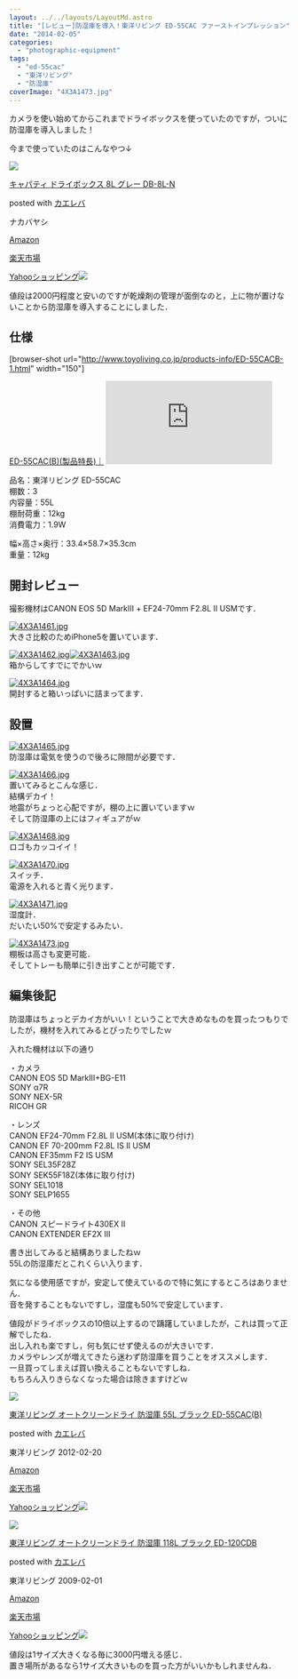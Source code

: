```yaml
---
layout: ../../layouts/LayoutMd.astro
title: "[レビュー]防湿庫を導入！東洋リビング ED-55CAC ファーストインプレッション"
date: "2014-02-05"
categories: 
  - "photographic-equipment"
tags: 
  - "ed-55cac"
  - "東洋リビング"
  - "防湿庫"
coverImage: "4X3A1473.jpg"
---
```


カメラを使い始めてからこれまでドライボックスを使っていたのですが，ついに防湿庫を導入しました！

今まで使っていたのはこんなやつ↓

[![](/archive/images/41Vc47VaP9L._SL160_.jpg)](https://www.amazon.co.jp/exec/obidos/ASIN/B000UJ3VCA/mizuka123-22/ref=nosim/)

[キャパティ ドライボックス 8L グレー DB-8L-N](https://www.amazon.co.jp/exec/obidos/ASIN/B000UJ3VCA/mizuka123-22/ref=nosim/)

posted with [カエレバ](http://kaereba.com)

ナカバヤシ

[Amazon](http://www.amazon.co.jp/gp/search?keywords=DB-8L-N&__mk_ja_JP=%83J%83%5E%83J%83i&tag=mizuka123-22 "アマゾン")

[楽天市場](http://hb.afl.rakuten.co.jp/hgc/032b53ee.4b34c5ee.0f4a541e.f440145e/?pc=http%3A%2F%2Fsearch.rakuten.co.jp%2Fsearch%2Fmall%2FDB-8L-N%2F-%2Ff.1-p.1-s.1-sf.0-st.A-v.2%3Fx%3D0%26scid%3Daf_ich_link_urltxt%26m%3Dhttp%3A%2F%2Fm.rakuten.co.jp%2F "楽天市場")

[Yahooショッピング![](//ad.jp.ap.valuecommerce.com/servlet/gifbanner?sid=3066752&pid=881990642)](//ck.jp.ap.valuecommerce.com/servlet/referral?sid=3066752&pid=881990642&vc_url=http%3A%2F%2Fshopping.search.yahoo.co.jp%2Fsearch%3FuIv%3Don%26ei%3DUTF-8%26tab_ex%3Dcommerce%26slider%3D0%26va%3DDB-8L-N "Yahooショッピング")

値段は2000円程度と安いのですが乾燥剤の管理が面倒なのと，上に物が置けないことから防湿庫を導入することにしました．

## 仕様

\[browser-shot url="http://www.toyoliving.co.jp/products-info/ED-55CACB-1.html" width="150"\]

[ED-55CAC(B)(製品特長)｜](http://www.toyoliving.co.jp/products-info/ED-55CACB-1.html) [![](http://b.hatena.ne.jp/entry/image/http://www.toyoliving.co.jp/products-info/ED-55CACB-1.html)](http://b.hatena.ne.jp/entry/http://www.toyoliving.co.jp/products-info/ED-55CACB-1.html)

品名：東洋リビング ED-55CAC  
棚数：3  
内容量：55L  
棚耐荷重：12kg  
消費電力：1.9W

幅×高さ×奥行：33.4×58.7×35.3cm  
重量：12kg

## 開封レビュー

撮影機材はCANON EOS 5D MarkⅢ + EF24-70mm F2.8L II USMです．

[![4X3A1461.jpg](/archive/images/12320636373_e2464a643a_b.jpg)](http://www.flickr.com/photos/67522130@N08/12320636373/ "4X3A1461.jpg")  
大きさ比較のためiPhone5を置いています．

[![4X3A1462.jpg](/archive/images/12320921644_a059ca224e_b.jpg)](http://www.flickr.com/photos/67522130@N08/12320921644/ "4X3A1462.jpg")[![4X3A1463.jpg](/archive/images/12320483405_29e83f9624_b.jpg)](http://www.flickr.com/photos/67522130@N08/12320483405/ "4X3A1463.jpg")  
箱からしてすでにでかいｗ

[![4X3A1464.jpg](/archive/images/12320651073_d781375020_b.jpg)](http://www.flickr.com/photos/67522130@N08/12320651073/ "4X3A1464.jpg")  
開封すると箱いっぱいに詰まってます．

## 設置

[![4X3A1465.jpg](/archive/images/12320491515_201b04c5d4_b.jpg)](http://www.flickr.com/photos/67522130@N08/12320491515/ "4X3A1465.jpg")  
防湿庫は電気を使うので後ろに隙間が必要です．

[![4X3A1466.jpg](/archive/images/12320659073_420792cd95_b.jpg)](http://www.flickr.com/photos/67522130@N08/12320659073/ "4X3A1466.jpg")  
置いてみるとこんな感じ．  
結構デカイ！  
地震がちょっと心配ですが，棚の上に置いていますｗ  
そして防湿庫の上にはフィギュアがｗ

[![4X3A1468.jpg](/archive/images/12320663043_2fbbbf8f38_b.jpg)](http://www.flickr.com/photos/67522130@N08/12320663043/ "4X3A1468.jpg")  
ロゴもカッコイイ！

[![4X3A1470.jpg](/archive/images/12320503865_6db2cf8efa_b.jpg)](http://www.flickr.com/photos/67522130@N08/12320503865/ "4X3A1470.jpg")  
スイッチ．  
電源を入れると青く光ります．

[![4X3A1471.jpg](/archive/images/12320507855_5ca1ca0838_b.jpg)](http://www.flickr.com/photos/67522130@N08/12320507855/ "4X3A1471.jpg")  
湿度計．  
だいたい50%で安定するみたい．

[![4X3A1473.jpg](/archive/images/12320512315_669c8e882c_b.jpg)](http://www.flickr.com/photos/67522130@N08/12320512315/ "4X3A1473.jpg")  
棚板は高さも変更可能．  
そしてトレーも簡単に引き出すことが可能です．

## 編集後記

防湿庫はちょっとデカイ方がいい！ということで大きめなものを買ったつもりでしたが，機材を入れてみるとぴったりでしたｗ

入れた機材は以下の通り

・カメラ  
CANON EOS 5D MarkⅢ+BG-E11  
SONY α7R  
SONY NEX-5R  
RICOH GR

・レンズ  
CANON EF24-70mm F2.8L II USM(本体に取り付け)  
CANON EF 70-200mm F2.8L IS II USM  
CANON EF35mm F2 IS USM  
SONY SEL35F28Z  
SONY SEK55F18Z(本体に取り付け)  
SONY SEL1018  
SONY SELP1655

・その他  
CANON スピードライト430EX II  
CANON EXTENDER EF2X III

書き出してみると結構ありましたねｗ  
55Lの防湿庫だとこれくらい入ります．

気になる使用感ですが，安定して使えているので特に気にするところはありません．  
音を発することもないですし，湿度も50%で安定しています．

値段がドライボックスの10倍以上するので躊躇していましたが，これは買って正解でしたね．  
出し入れも楽ですし，何も気にせず使えるのが大きいです．  
カメラやレンズが増えてきたら迷わず防湿庫を買うことをオススメします．  
一旦買ってしまえば買い換えることもないですしね．  
もちろん入りきらなくなった場合は除きますけどｗ

[![](/archive/images/21elWvoSTzL._SL160_.jpg)](https://www.amazon.co.jp/exec/obidos/ASIN/B007BJIGXQ/mizuka123-22/ref=nosim/)

[東洋リビング オートクリーンドライ 防湿庫 55L ブラック ED-55CAC(B)](https://www.amazon.co.jp/exec/obidos/ASIN/B007BJIGXQ/mizuka123-22/ref=nosim/)

posted with [カエレバ](http://kaereba.com)

東洋リビング 2012-02-20

[Amazon](http://www.amazon.co.jp/gp/search?keywords=ED-55CAC&__mk_ja_JP=%83J%83%5E%83J%83i&tag=mizuka123-22 "アマゾン")

[楽天市場](http://hb.afl.rakuten.co.jp/hgc/032b53ee.4b34c5ee.0f4a541e.f440145e/?pc=http%3A%2F%2Fsearch.rakuten.co.jp%2Fsearch%2Fmall%2FED-55CAC%2F-%2Ff.1-p.1-s.1-sf.0-st.A-v.2%3Fx%3D0%26scid%3Daf_ich_link_urltxt%26m%3Dhttp%3A%2F%2Fm.rakuten.co.jp%2F "楽天市場")

[Yahooショッピング![](//ad.jp.ap.valuecommerce.com/servlet/gifbanner?sid=3066752&pid=881990642)](//ck.jp.ap.valuecommerce.com/servlet/referral?sid=3066752&pid=881990642&vc_url=http%3A%2F%2Fshopping.search.yahoo.co.jp%2Fsearch%3FuIv%3Don%26ei%3DUTF-8%26tab_ex%3Dcommerce%26slider%3D0%26va%3DED-55CAC "Yahooショッピング")

[![](/archive/images/41iNFstoM5L._SL160_.jpg)](https://www.amazon.co.jp/exec/obidos/ASIN/B001ULVCLE/mizuka123-22/ref=nosim/)

[東洋リビング オートクリーンドライ 防湿庫 118L ブラック ED-120CDB](https://www.amazon.co.jp/exec/obidos/ASIN/B001ULVCLE/mizuka123-22/ref=nosim/)

posted with [カエレバ](http://kaereba.com)

東洋リビング 2009-02-01

[Amazon](http://www.amazon.co.jp/gp/search?keywords=ED-120CDB&__mk_ja_JP=%83J%83%5E%83J%83i&tag=mizuka123-22 "アマゾン")

[楽天市場](http://hb.afl.rakuten.co.jp/hgc/032b53ee.4b34c5ee.0f4a541e.f440145e/?pc=http%3A%2F%2Fsearch.rakuten.co.jp%2Fsearch%2Fmall%2FED-120CDB%2F-%2Ff.1-p.1-s.1-sf.0-st.A-v.2%3Fx%3D0%26scid%3Daf_ich_link_urltxt%26m%3Dhttp%3A%2F%2Fm.rakuten.co.jp%2F "楽天市場")

[Yahooショッピング![](//ad.jp.ap.valuecommerce.com/servlet/gifbanner?sid=3066752&pid=881990642)](//ck.jp.ap.valuecommerce.com/servlet/referral?sid=3066752&pid=881990642&vc_url=http%3A%2F%2Fshopping.search.yahoo.co.jp%2Fsearch%3FuIv%3Don%26ei%3DUTF-8%26tab_ex%3Dcommerce%26slider%3D0%26va%3DED-120CDB "Yahooショッピング")

値段は1サイズ大きくなる毎に3000円増える感じ．  
置き場所があるなら1サイズ大きいものを買った方がいいかもしれませんね．
